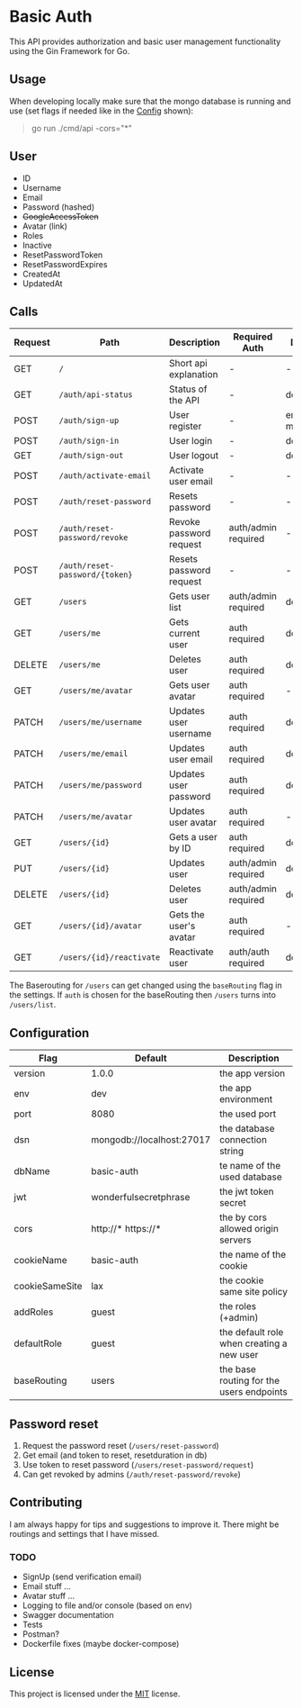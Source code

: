 # Basic Auth

This API provides authorization and basic user management functionality using the Gin Framework for Go.

## Usage

When developing locally make sure that the mongo database is running and use (set flags if needed like in the [Config](#configuration) shown):

> go run ./cmd/api -cors="\*"

## User

- ID
- Username
- Email
- Password (hashed)
- ~~GoogleAccessToken~~
- Avatar (link)
- Roles
- Inactive
- ResetPasswordToken
- ResetPasswordExpires
- CreatedAt
- UpdatedAt

## Calls

| Request | Path                           | Description             | Required Auth       | Done          |
| ------- | ------------------------------ | ----------------------- | ------------------- | ------------- |
| GET     | `/`                            | Short api explanation   | -                   | -             |
| GET     | `/auth/api-status`             | Status of the API       | -                   | done          |
| POST    | `/auth/sign-up`                | User register           | -                   | email missing |
| POST    | `/auth/sign-in`                | User login              | -                   | done          |
| GET     | `/auth/sign-out`               | User logout             | -                   | done          |
| POST    | `/auth/activate-email`         | Activate user email     | -                   | -             |
| POST    | `/auth/reset-password`         | Resets password         | -                   | -             |
| POST    | `/auth/reset-password/revoke`  | Revoke password request | auth/admin required | -             |
| POST    | `/auth/reset-password/{token}` | Resets password request | -                   | -             |
| GET     | `/users`                       | Gets user list          | auth/admin required | done          |
| GET     | `/users/me`                    | Gets current user       | auth required       | done          |
| DELETE  | `/users/me`                    | Deletes user            | auth required       | done          |
| GET     | `/users/me/avatar`             | Gets user avatar        | auth required       | -             |
| PATCH   | `/users/me/username`           | Updates user username   | auth required       | done          |
| PATCH   | `/users/me/email`              | Updates user email      | auth required       | done          |
| PATCH   | `/users/me/password`           | Updates user password   | auth required       | done          |
| PATCH   | `/users/me/avatar`             | Updates user avatar     | auth required       | -             |
| GET     | `/users/{id}`                  | Gets a user by ID       | auth required       | done          |
| PUT     | `/users/{id}`                  | Updates user            | auth/admin required | done          |
| DELETE  | `/users/{id}`                  | Deletes user            | auth/admin required | done          |
| GET     | `/users/{id}/avatar`           | Gets the user's avatar  | auth required       | -             |
| GET     | `/users/{id}/reactivate`       | Reactivate user         | auth/auth required  | done          |

The Baserouting for `/users` can get changed using the `baseRouting` flag in the settings. If `auth` is chosen for the baseRouting then `/users` turns into `/users/list`.

## Configuration

| Flag           | Default                   | Description                               |
| -------------- | ------------------------- | ----------------------------------------- |
| version        | 1.0.0                     | the app version                           |
| env            | dev                       | the app environment                       |
| port           | 8080                      | the used port                             |
| dsn            | mongodb://localhost:27017 | the database connection string            |
| dbName         | basic-auth                | te name of the used database              |
| jwt            | wonderfulsecretphrase     | the jwt token secret                      |
| cors           | http://\* https://\*      | the by cors allowed origin servers        |
| cookieName     | basic-auth                | the name of the cookie                    |
| cookieSameSite | lax                       | the cookie same site policy               |
| addRoles       | guest                     | the roles (+admin)                        |
| defaultRole    | guest                     | the default role when creating a new user |
| baseRouting    | users                     | the base routing for the users endpoints  |

## Password reset

1. Request the password reset (`/users/reset-password`)
2. Get email (and token to reset, resetduration in db)
3. Use token to reset password (`/users/reset-password/request`)
4. Can get revoked by admins (`/auth/reset-password/revoke`)

## Contributing

I am always happy for tips and suggestions to improve it.
There might be routings and settings that I have missed.

### TODO

- SignUp (send verification email)
- Email stuff ...
- Avatar stuff ...
- Logging to file and/or console (based on env)
- Swagger documentation
- Tests
- Postman?
- Dockerfile fixes (maybe docker-compose)

## License

This project is licensed under the [MIT](/LICENSE) license.
